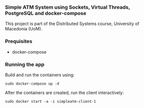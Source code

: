 ### Simple ATM System using Sockets, Virtual Threads, PostgreSQL and docker-compose
This project is part of the Distributed Systems course, University of Macedonia (UoM).

### Prequisites
  - docker-compose

### Running the app
Build and run the containers using:
```shell
sudo docker-compose up -d
```
After the containers are created, run the client interactively:
```shell
sudo docker start -a -i simpleatm-client-1
```
